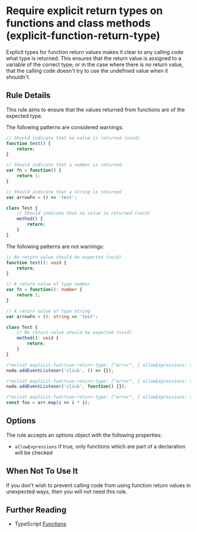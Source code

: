 # Require explicit return types on functions and class methods (explicit-function-return-type)

Explicit types for function return values makes it clear to any calling code what type is returned.
This ensures that the return value is assigned to a variable of the correct type; or in the case
where there is no return value, that the calling code doesn't try to use the undefined value when it
shouldn't.

## Rule Details

This rule aims to ensure that the values returned from functions are of the expected type.

The following patterns are considered warnings:

```ts
// Should indicate that no value is returned (void)
function test() {
    return;
}

// Should indicate that a number is returned
var fn = function() {
    return 1;
}

// Should indicate that a string is returned
var arrowFn = () => 'test';

class Test {
    // Should indicate that no value is returned (void)
    method() {
        return;
    }
}
```

The following patterns are not warnings:

```ts
// No return value should be expected (void)
function test(): void {
    return;
}

// A return value of type number
var fn = function(): number {
    return 1;
}

// A return value of type string
var arrowFn = (): string => 'test';

class Test {
    // No return value should be expected (void)
    method(): void {
        return;
    }
}

/*eslint explicit-function-return-type: ["error", { allowExpressions: true }]*/
node.addEventListener('click', () => {});

/*eslint explicit-function-return-type: ["error", { allowExpressions: true }]*/
node.addEventListener('click', function() {});

/*eslint explicit-function-return-type: ["error", { allowExpressions: true }]*/
const foo = arr.map(i => i * i);
```

## Options

The rule accepts an options object with the following properties:

* `allowExpressions` if true, only functions which are part of a declaration will be checked

## When Not To Use It

If you don't wish to prevent calling code from using function return values in unexpected ways, then
you will not need this rule.

## Further Reading

* TypeScript [Functions](https://www.typescriptlang.org/docs/handbook/functions.html#function-types)
